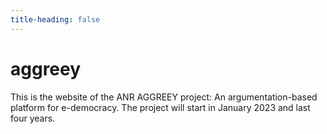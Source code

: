 ```yaml
---
title-heading: false
---
```

# aggreey
This is the website of the ANR AGGREEY project: An argumentation-based platform for e-democracy. The project will start in January 2023 and last four years. 
